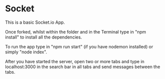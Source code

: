 # Socket

This is a basic Socket.io App.

Once forked, whilst within the folder and in the Terminal type in "npm install" to install all the dependencies.

To run the app type in "npm run start" (if you have nodemon installed) or simply "node index".

After you have started the server, open two or more tabs and type in localhost:3000 in the search bar in all tabs and send messages between the tabs.

